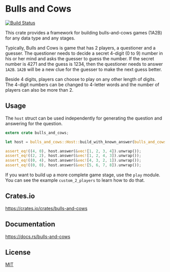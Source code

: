 Bulls and Cows
====================

[![Build Status](https://travis-ci.org/magiclen/bulls-and-cows.svg?branch=master)](https://travis-ci.org/magiclen/bulls-and-cows)

This crate provides a framework for building bulls-and-cows games (1A2B) for any data type and any stages.

Typically, Bulls and Cows is game that has 2 players, a questioner and a guesser. The questioner needs to decide a secret 4-digit (0 to 9) number in his or her mind and asks the guesser to guess the number. If the secret number is 4271 and the guess is 1234, then the questioner needs to answer `1A2B`. `1A2B` will be a new clue for the guesser to make the next guess better.

Beside 4 digits, players can choose to play on any other length of digits. The 4-digit numbers can be changed to 4-letter words and the number of players can also be more than 2.

## Usage

The `host` struct can be used independently for generating the question and answering for the question.

```rust
extern crate bulls_and_cows;

let host = bulls_and_cows::Host::build_with_known_answer(bulls_and_cows::Letters::generate_numeric_letters(), vec![1, 2, 3, 4]).unwrap();

assert_eq!((4, 0), host.answer(&vec![1, 2, 3, 4]).unwrap());
assert_eq!((2, 2), host.answer(&vec![1, 2, 4, 3]).unwrap());
assert_eq!((0, 4), host.answer(&vec![4, 3, 2, 1]).unwrap());
assert_eq!((0, 0), host.answer(&vec![5, 6, 7, 8]).unwrap());
```

If you want to build up a more complete game stage, use the `play` module. You can see the example `custom_2_players` to learn how to do that.

## Crates.io

https://crates.io/crates/bulls-and-cows

## Documentation

https://docs.rs/bulls-and-cows

## License

[MIT](LICENSE)